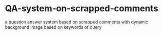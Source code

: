 # QA-system-on-scrapped-comments
a question answer system based on scrapped comments with dynamic background image based on keywords of query
